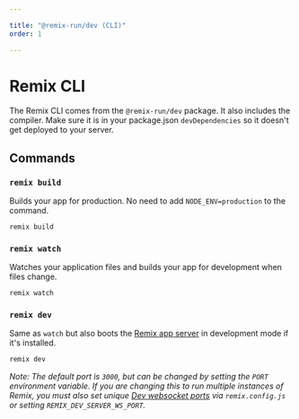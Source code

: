 ```yaml
---

title: "@remix-run/dev (CLI)"
order: 1

---
```


# Remix CLI

The Remix CLI comes from the `@remix-run/dev` package. It also includes the compiler. Make sure it is in your package.json `devDependencies` so it doesn't get deployed to your server.

## Commands

### `remix build`

Builds your app for production. No need to add `NODE_ENV=production` to the command.

```sh
remix build
```

### `remix watch`

Watches your application files and builds your app for development when files change.

```sh
remix watch
```

### `remix dev`

Same as `watch` but also boots the [Remix app server][1] in development mode if it's installed.

```sh
remix dev
```

_Note: The default port is `3000`, but can be changed by setting the `PORT` environment variable. If you are changing this to run multiple instances of Remix, you must also set unique [Dev websocket ports][remix-1] via `remix.config.js` or setting `REMIX_DEV_SERVER_WS_PORT`._

[1]: serve.md
[remix-1]: https://remix.run/docs/en/v1/api/conventions#devserverport
